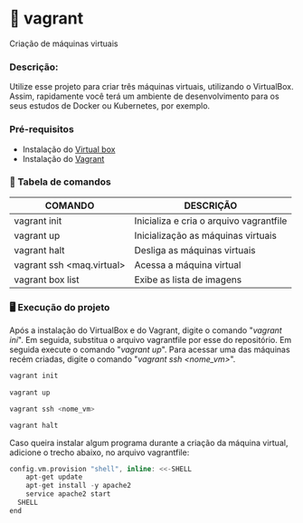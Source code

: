 # 📜 vagrant
Criação de máquinas virtuais

### Descrição: 
Utilize esse projeto para criar três máquinas virtuais, utilizando o VirtualBox. Assim, rapidamente você terá um ambiente de desenvolvimento para os seus estudos de Docker ou Kubernetes, por exemplo.

### Pré-requisitos 
 - Instalação do [Virtual box](https://www.virtualbox.org/)
 - Instalação do [Vagrant](https://www.vagrantup.com/)


### 📘 Tabela de comandos 

|COMANDO| DESCRIÇÃO
|------|------
|vagrant init| Inicializa e cria o arquivo vagrantfile
|vagrant up| Inicialização as máquinas virtuais
|vagrant halt| Desliga as máquinas virtuais
|vagrant ssh <maq.virtual>| Acessa a máquina virtual
|vagrant box list| Exibe as lista de imagens


### 🖥️ Execução do projeto
Após a instalação do VirtualBox e do Vagrant, digite o comando "*vagrant ini*". Em seguida, substitua o arquivo vagrantfile por esse do repositório. Em seguida execute o comando "*vagrant up*". Para acessar uma das máquinas recém criadas, digite o comando "*vagrant ssh <nome_vm>*".

```c
vagrant init
  
vagrant up

vagrant ssh <nome_vm>

vagrant halt
```

Caso queira instalar algum programa durante a criação da máquina virtual, adicione o trecho abaixo, no arquivo vagrantfile:

```c
config.vm.provision "shell", inline: <<-SHELL
    apt-get update
    apt-get install -y apache2
    service apache2 start
  SHELL
end
```